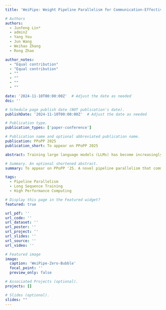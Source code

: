 ```yaml
---
title: 'WeiPipe: Weight Pipeline Parallelism for Communication-Effective Long-Context Large Model Training'

# Authors
authors:
  - Junfeng Lin*
  - admin2
  - Yang You
  - Jun Wang
  - Weihao Zhang
  - Rong Zhao

author_notes:
  - "Equal contribution"
  - "Equal contribution"
  - ""
  - ""
  - ""
  - ""

date: '2024-11-10T00:00:00Z'  # Adjust the date as needed
doi: ''

# Schedule page publish date (NOT publication's date).
publishDate: '2024-11-10T00:00:00Z'  # Adjust the date as needed

# Publication type.
publication_types: ['paper-conference']

# Publication name and optional abbreviated publication name.
publication: PPoPP 2025
publication_short: To appear on PPoPP 2025

abstract: Training large language models (LLMs) has become increasingly expensive due to the rapid expansion in model size. Pipeline Parallelism is a widely used distributed training technique. However, as LLMs with larger context become prevalent and memory optimization techniques advance, traditional PP methods encounter greater communication challenges due to the increased size activations and gradients of activations. To address this issue, we introduce weight-pipeline parallelism (WeiPipe) that transitions from an activation-passing pipeline to a weight-passing pipeline. WeiPipe reduces communication costs and achieves more balanced utilization by transmitting only weights and their gradients between workers in a pipelined manner. WeiPipe does not rely on collective communication primitives, thus ensuring scalability. We present four variations of WeiPipe parallelism, including WeiPipe-Interleave, which emphasizes communication efficiency, and WeiPipe-Zero-Bubble, discussing the potential for minimal bubble ratios. Our implementation of WeiPipe-Interleave, performed on up to 32 GPUs and tested in large-context LLM training, demonstrates up to a 30.9% improvement in throughput with NVLink connections and an 82% improvement with PCIe and IB connections compared to state-of-the-art pipeline parallelism. Additionally, WeiPipe shows greater strong scalability compared to Fully Sharded Data Parallelism.

# Summary. An optional shortened abstract.
summary: To appear on PPoPP '25. A novel pipeline parallelism that communicate model weight rather than activation under long-sequence scenarios.

tags:
  - Pipeline Parallelism
  - Long Sequence Training
  - High Performance Computing

# Display this page in the Featured widget?
featured: true

url_pdf: ''
url_code: ''
url_dataset: ''
url_poster: ''
url_project: ''
url_slides: ''
url_source: ''
url_video: ''

# Featured image
image:
  caption: 'WeiPipe-Zero-Bubble'
  focal_point: ''
  preview_only: false

# Associated Projects (optional).
projects: []

# Slides (optional).
slides: ""
---
```

